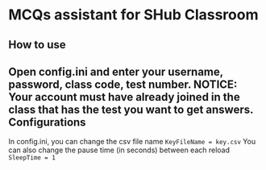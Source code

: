 # MCQs assistant for SHub Classroom

How to use
------
Open config.ini and enter your username, password, class code, test number.
**NOTICE:** Your account must have already joined in the class that has the test you want to get answers.
Configurations
------
In config.ini, you can change the csv file name
`KeyFileName = key.csv`
You can also change the pause time (in seconds) between each reload
`SleepTime = 1`
